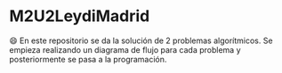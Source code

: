 # M2U2LeydiMadrid
:smile: En este repositorio se da la solución de 2 problemas algorítmicos.
Se empieza realizando un diagrama de flujo para cada problema y posteriormente se pasa a la programación.
